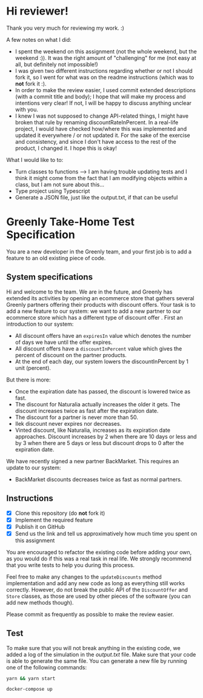 # Hi reviewer!

Thank you very much for reviewing my work. :)

A few notes on what I did:
- I spent the weekend on this assignment (not the whole weekend, but the weekend :)). It was the right amount of "challenging" for me (not easy at all, but definitely not impossible!)
- I was given two different instructions regarding whether or not I should fork it, so I went for what was on the readme instructions (which was to **not** fork it :).
- In order to make the review easier, I used commit extended descriptions (with a commit title and body); I hope that will make my process and intentions very clear! If not, I will be happy to discuss anything unclear with you.
- I knew I was not supposed to change API-related things, I might have broken that rule by renaming discountRateInPercent. In a real-life project, I would have checked how/where this was implemented and updated it everywhere / or not updated it. For the sake of the exercise and consistency, and since I don't have access to the rest of the product, I changed it. I hope this is okay!

What I would like to to:
- Turn classes to functions --> I am having trouble updating tests and I think it might come from the fact that I am modifying objects within a class, but I am not sure about this...
- Type project using Typescript
- Generate a JSON file, just like the output.txt, if that can be useful

# Greenly Take-Home Test Specification

You are a new developer in the Greenly team, and your first job is to add a feature to an old existing piece of code.

## System specifications

Hi and welcome to the team. We are in the future, and Greenly has extended its activities by opening an ecommerce store that gathers several Greenly partners offering their products with discount offers. Your task is to add a new feature to our system: we want to add a new partner to our ecommerce store which has a different type of discount offer . First an introduction to our system:

- All discount offers have an `expiresIn` value which denotes the number of days we have until the offer expires.
- All discount offers have a `discountInPercent` value which gives the percent of discount on the partner products.
- At the end of each day, our system lowers the discountInPercent by 1 unit (percent).

But there is more:

- Once the expiration date has passed, the discount is lowered twice as fast.
- The discount for Naturalia actually increases the older it gets. The discount increases twice as fast after the expiration date.
- The discount for a partner is never more than 50.
- Ilek discount never expires nor decreases.
- Vinted discount, like Naturalia, increases as its expiration date approaches. Discount increases by 2 when there are 10 days or less and by 3 when there are 5 days or less but discount drops to 0 after the expiration date.

We have recently signed a new partner BackMarket. This requires an update to our system:

- BackMarket discounts decreases twice as fast as normal partners.

## Instructions

- [x] Clone this repository (do **not** fork it)
- [x] Implement the required feature
- [x] Publish it on GitHub
- [x] Send us the link and tell us approximatively how much time you spent on this assignment

You are encouraged to refactor the existing code before adding your own, as you would do if this was a real task in real life. We strongly recommend that you write tests to help you during this process.

Feel free to make any changes to the `updateDiscounts` method implementation and add any new code as long as everything still works correctly. However, do not break the public API of the `DiscountOffer` and `Store` classes, as those are used by other pieces of the software (you can add new methods though).

Please commit as frequently as possible to make the review easier.

## Test

To make sure that you will not break anything in the existing code, we added a log of the simulation in the _output.txt_ file. Make sure that your code is able to generate the same file. You can generate a new file by running one of the following commands:

```sh
yarn && yarn start
```

```sh
docker-compose up
```
